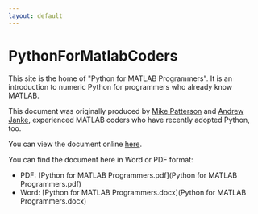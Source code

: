 ```yaml
---
layout: default
---
```


PythonForMatlabCoders
=====================

This site is the home of "Python for MATLAB Programmers". It is an introduction
to numeric Python for programmers who already know MATLAB.

This document was originally produced by [Mike Patterson](https://github.com/mike-patt)
and [Andrew Janke](https://apjanke.net), experienced MATLAB coders who have recently adopted Python, too.

You can view the document online [here](PythonForMatlabProgrammers.html).

You can find the document here in Word or PDF format:
  * PDF: [Python for MATLAB Programmers.pdf](Python for MATLAB Programmers.pdf)
  * Word: [Python for MATLAB Programmers.docx](Python for MATLAB Programmers.docx)


